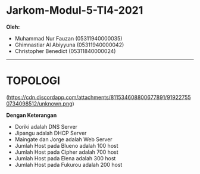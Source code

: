 # Jarkom-Modul-5-TI4-2021

**Oleh:**
  * Muhammad Nur Fauzan (05311940000035)
  * Ghimnastiar Al Abiyyuna (05311940000042)
  * Christopher Benedict (05311840000024)

---
#  TOPOLOGI
(https://cdn.discordapp.com/attachments/811534608800677891/919227550734098512/unknown.png)

**Dengan Keterangan**
  * Doriki adalah DNS Server
  * Jipangu adalah DHCP Server
  * Maingate dan Jorge adalah Web Server
  * Jumlah Host pada Blueno adalah 100 host
  * Jumlah Host pada Cipher adalah 700 host
  * Jumlah Host pada Elena adalah 300 host
  * Jumlah Host pada Fukurou adalah 200 host
